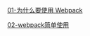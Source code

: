 [01-为什么要使用 Webpack](<https://github.com/nbhaohao/webpack-notes/issues/1>)

[02-webpack简单使用](<https://github.com/nbhaohao/webpack-notes/issues/2>)
